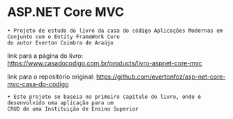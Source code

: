 # ASP.NET Core MVC

    • Projeto de estudo do livro da casa do código Aplicações Modernas em Conjunto com o Entity FrameWork Core 
    do autor Everton Coimbra de Araújo
    
link para a página do livro: https://www.casadocodigo.com.br/products/livro-aspnet-core-mvc

link para o repositório original: https://github.com/evertonfoz/asp-net-core-mvc-casa-do-codigo

    • Este projeto se baseia no primeiro capítulo do livro, onde é desenvolvido uma aplicação para um 
    CRUD de uma Instituição de Ensino Superior